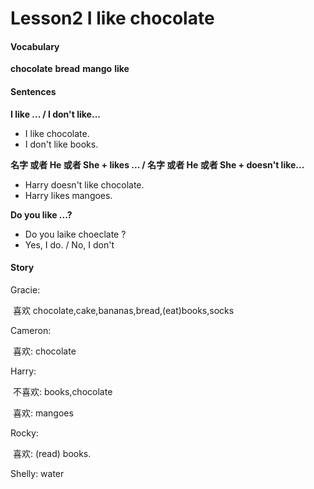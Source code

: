 # Lesson2  I like chocolate

#### Vocabulary


**chocolate**    **bread**    **mango**    **like**




#### Sentences

**I like ... / I don't like...**

  - I like chocolate.
  - I don't like books.

**名字 或者 He 或者 She + likes ... / 名字 或者 He 或者 She + doesn't like...**

  - Harry doesn't like chocolate.
  - Harry likes mangoes.

**Do you like ...?**

- Do you laike choeclate ?
- Yes, I do. / No, I don't	



#### Story

Gracie: 

​	喜欢 chocolate,cake,bananas,bread,(eat)books,socks

Cameron:

​	喜欢: chocolate

Harry:

​	不喜欢: books,chocolate

​	喜欢: mangoes

Rocky:

​	喜欢: (read) books.

Shelly: water